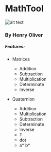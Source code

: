 # MathTool
![alt text](https://i.imgur.com/MqiWD2S.png)

### By Henry Oliver


##### Features:

- Matrices
  - Addition
  - Subtraction
  - Multiplication
  - Determinate
  - Inverse
  
- Quaternion
  - Addition
  - Multiplication
  - Subtraction
  - Determinate
  - Inverse
  - T
  - dot
  - a* b*
